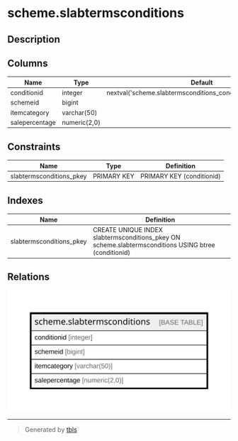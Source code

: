 # scheme.slabtermsconditions

## Description

## Columns

| Name | Type | Default | Nullable | Children | Parents | Comment |
| ---- | ---- | ------- | -------- | -------- | ------- | ------- |
| conditionid | integer | nextval('scheme.slabtermsconditions_conditionid_seq'::regclass) | false |  |  |  |
| schemeid | bigint |  | true |  |  |  |
| itemcategory | varchar(50) |  | true |  |  |  |
| salepercentage | numeric(2,0) |  | true |  |  |  |

## Constraints

| Name | Type | Definition |
| ---- | ---- | ---------- |
| slabtermsconditions_pkey | PRIMARY KEY | PRIMARY KEY (conditionid) |

## Indexes

| Name | Definition |
| ---- | ---------- |
| slabtermsconditions_pkey | CREATE UNIQUE INDEX slabtermsconditions_pkey ON scheme.slabtermsconditions USING btree (conditionid) |

## Relations

![er](scheme.slabtermsconditions.svg)

---

> Generated by [tbls](https://github.com/k1LoW/tbls)

